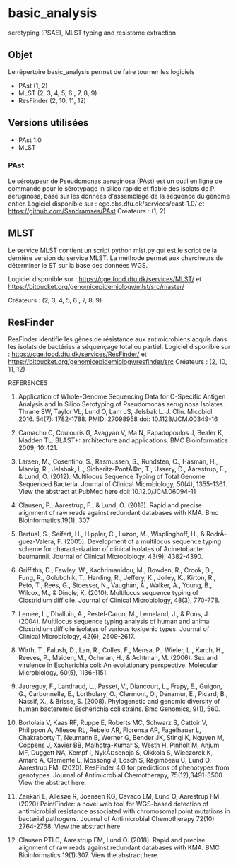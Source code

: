 # basic_analysis
serotyping (PSAE), MLST typing and resistome extraction

## Objet
Le répertoire basic_analysis permet de faire tourner les logiciels 
- PAst (1, 2)
- MLST (2, 3, 4, 5, 6 , 7, 8, 9)
- ResFinder (2, 10, 11, 12)

## Versions utilisées 
- PAst 1.0
- MLST

### PAst
Le sérotypeur de Pseudomonas aeruginosa (PAst) est un outil en ligne de commande pour le sérotypage in silico rapide et fiable des isolats de P. aeruginosa, basé sur les données d'assemblage de la séquence du génome entier.
Logiciel disponible sur :  cge.cbs.dtu.dk/services/past-1.0/  et https://github.com/Sandramses/PAst
Créateurs : (1, 2)

## MLST 
Le service MLST contient un script python mlst.py qui est le script de la dernière version du service MLST. La méthode permet aux chercheurs de déterminer le ST sur la base des données WGS.

Logiciel disponible sur : https://cge.food.dtu.dk/services/MLST/ et https://bitbucket.org/genomicepidemiology/mlst/src/master/ 

Créateurs : (2, 3, 4, 5, 6 , 7, 8, 9)

## ResFinder 
ResFinder identifie les gènes de résistance aux antimicrobiens acquis dans les isolats de bactéries à séquençage total ou partiel.
Logiciel disponible sur : https://cge.food.dtu.dk/services/ResFinder/ et https://bitbucket.org/genomicepidemiology/resfinder/src
Créateurs : (2, 10, 11, 12)

REFERENCES

  1.  Application of Whole-Genome Sequencing Data for O-Specific Antigen Analysis and In Silico Serotyping of Pseudomonas aeruginosa Isolates. Thrane SW, Taylor VL, Lund O, Lam JS, Jelsbak L.
    J. Clin. Micobiol. 2016. 54(7): 1782-1788.
    PMID: 27098958         doi: 10.1128/JCM.00349-16

  2. Camacho C, Coulouris G, Avagyan V, Ma N, Papadopoulos J, Bealer K, Madden TL. BLAST+: architecture and applications. BMC Bioinformatics 2009; 10:421. 
  
   3. Larsen, M., Cosentino, S., Rasmussen, S., Rundsten, C., Hasman, H., Marvig, R., Jelsbak, L., Sicheritz-PontÃ©n, T., Ussery, D., Aarestrup, F., & Lund, O. (2012). Multilocus Sequence Typing of Total Genome Sequenced Bacteria.
Journal of Clinical Microbiology, 50(4), 1355-1361.
View the abstract at PubMed here         doi: 10.12.0/JCM.06094-11

  4. Clausen, P., Aarestrup, F., & Lund, O.
(2018). Rapid and precise alignment of raw reads against redundant databases with KMA.
Bmc Bioinformatics,19(1), 307

  5. Bartual, S., Seifert, H., Hippler, C., Luzon, M., Wisplinghoff, H., & RodrÃ­guez-Valera, F. (2005). Development of a multilocus sequence typing scheme for characterization of clinical isolates of Acinetobacter baumannii.
Journal of Clinical Microbiology, 43(9), 4382-4390.

  6. Griffiths, D., Fawley, W., Kachrimanidou, M., Bowden, R., Crook, D., Fung, R., Golubchik, T., Harding, R., Jeffery, K., Jolley, K., Kirton, R., Peto, T., Rees, G., Stoesser, N., Vaughan, A., Walker, A., Young, B., Wilcox, M., & Dingle, K. (2010). Multilocus sequence typing of Clostridium difficile.
Journal of Clinical Microbiology, 48(3), 770-778.

  7. Lemee, L., Dhalluin, A., Pestel-Caron, M., Lemeland, J., & Pons, J. (2004). Multilocus sequence typing analysis of human and animal Clostridium difficile isolates of various toxigenic types.
Journal of Clinical Microbiology, 42(6), 2609-2617.

  8. Wirth, T., Falush, D., Lan, R., Colles, F., Mensa, P., Wieler, L., Karch, H., Reeves, P., Maiden, M., Ochman, H., & Achtman, M. (2006). Sex and virulence in Escherichia coli: An evolutionary perspective.
Molecular Microbiology, 60(5), 1136-1151.

  9. Jaureguy, F., Landraud, L., Passet, V., Diancourt, L., Frapy, E., Guigon, G., Carbonnelle, E., Lortholary, O., Clermont, O., Denamur, E., Picard, B., Nassif, X., & Brisse, S. (2008). Phylogenetic and genomic diversity of human bacteremic Escherichia coli strains.
Bmc Genomics, 9(1), 560.

 10. Bortolaia V, Kaas RF, Ruppe E, Roberts MC, Schwarz S, Cattoir V, Philippon A, Allesoe RL, Rebelo AR, Florensa AR, Fagelhauer L, Chakraborty T, Neumann B, Werner G, Bender JK, Stingl K, Nguyen M, Coppens J, Xavier BB, Malhotra-Kumar S, Westh H, Pinholt M, Anjum MF, Duggett NA, Kempf I, NykÃ¤senoja S, Olkkola S, Wieczorek K, Amaro A, Clemente L, Mossong J, Losch S, Ragimbeau C, Lund O, Aarestrup FM. (2020). ResFinder 4.0 for predictions of phenotypes from genotypes. Journal of Antimicrobial Chemotherapy, 75(12),3491-3500
View the abstract here.

  11. Zankari E, Allesøe R, Joensen KG, Cavaco LM, Lund O, Aarestrup FM. (2020) PointFinder: a novel web tool for WGS-based detection of antimicrobial resistance associated with chromosomal point mutations in bacterial pathogens. Journal of Antimicrobial Chemotherapy 72(10) 2764-2768.
View the abstract here.

  12. Clausen PTLC, Aarestrup FM, Lund O. (2018). Rapid and precise alignment of raw reads against redundant databases with KMA. BMC Bioinformatics 19(1):307.
View the abstract here.

